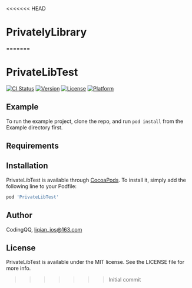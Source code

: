 <<<<<<< HEAD
# PrivatelyLibrary
=======
# PrivateLibTest

[![CI Status](http://img.shields.io/travis/CodingQQ/PrivateLibTest.svg?style=flat)](https://travis-ci.org/CodingQQ/PrivateLibTest)
[![Version](https://img.shields.io/cocoapods/v/PrivateLibTest.svg?style=flat)](http://cocoapods.org/pods/PrivateLibTest)
[![License](https://img.shields.io/cocoapods/l/PrivateLibTest.svg?style=flat)](http://cocoapods.org/pods/PrivateLibTest)
[![Platform](https://img.shields.io/cocoapods/p/PrivateLibTest.svg?style=flat)](http://cocoapods.org/pods/PrivateLibTest)

## Example

To run the example project, clone the repo, and run `pod install` from the Example directory first.

## Requirements

## Installation

PrivateLibTest is available through [CocoaPods](http://cocoapods.org). To install
it, simply add the following line to your Podfile:

```ruby
pod 'PrivateLibTest'
```

## Author

CodingQQ, liqian_ios@163.com

## License

PrivateLibTest is available under the MIT license. See the LICENSE file for more info.
>>>>>>> Initial commit
